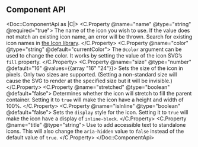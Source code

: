 ## Component API

<Doc::ComponentApi as |C|>
  <C.Property @name="name" @type="string" @required="true">
    The name of the icon you wish to use. If the value does not match an existing icon name, an error will be thrown. Search for existing icon names in [the Icon library](icons/library).
  </C.Property>
  <C.Property @name="color" @type="string" @default="currentColor">
    The `@color` argument can be used to change the color. It works by setting the value of the icon SVG’s `fill` property.
  </C.Property>
  <C.Property @name="size" @type="number" @default="16" @values={{array "16" "24"}}>
    Sets the size of the icon in pixels. Only two sizes are supported. (Setting a non-standard size will cause the SVG to render at the specified size but it will be invisible.)
  </C.Property>
  <C.Property @name="stretched" @type="boolean" @default="false">
    Determines whether the icon will stretch to fill the parent container. Setting it to `true` will make the icon have a height and width of 100%.
  </C.Property>
  <C.Property @name="isInline" @type="boolean" @default="false">
    Sets the `display` style for the icon. Setting it to `true` will make the icon have a display of `inline-block`.
  </C.Property>
  <C.Property @name="title" @type="string">
    Use to add accessible text to standalone icons. This will also change the `aria-hidden` value to `false` instead of the default value of `true`.
  </C.Property>
</Doc::ComponentApi>
